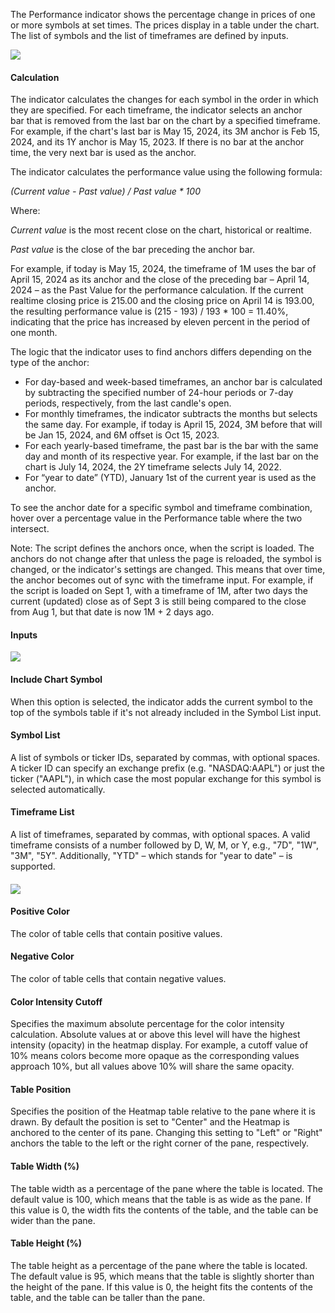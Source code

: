 The Performance indicator shows the percentage change in prices of one or more symbols at set times. The prices display in a table under the chart. The list of symbols and the list of timeframes are defined by inputs.

![](https://s3.amazonaws.com/cdn.freshdesk.com/data/helpdesk/attachments/production/43510002386/original/CCh6XnwmRfAgWTqiYnuYWXVjC_E67frfvw.png?1726041260)

#### Calculation

The indicator calculates the changes for each symbol in the order in which they are specified. For each timeframe, the indicator selects an anchor bar that is removed from the last bar on the chart by a specified timeframe. For example, if the chart's last bar is May 15, 2024, its 3M anchor is Feb 15, 2024, and its 1Y anchor is May 15, 2023. If there is no bar at the anchor time, the very next bar is used as the anchor.

The indicator calculates the performance value using the following formula:

_(Current value - Past value) / Past value \* 100_

Where:

_Current value_ is the most recent close on the chart, historical or realtime.

_Past value_ is the close of the bar preceding the anchor bar.

For example, if today is May 15, 2024, the timeframe of 1M uses the bar of April 15, 2024 as its anchor and the close of the preceding bar – April 14, 2024 – as the Past Value for the performance calculation. If the current realtime closing price is 215.00 and the closing price on April 14 is 193.00, the resulting performance value is (215 - 193) / 193 \* 100 = 11.40%, indicating that the price has increased by eleven percent in the period of one month.

The logic that the indicator uses to find anchors differs depending on the type of the anchor:

-   For day-based and week-based timeframes, an anchor bar is calculated by subtracting the specified number of 24-hour periods or 7-day periods, respectively, from the last candle's open.
-   For monthly timeframes, the indicator subtracts the months but selects the same day. For example, if today is April 15, 2024, 3M before that will be Jan 15, 2024, and 6M offset is Oct 15, 2023. 
-   For each yearly-based timeframe, the past bar is the bar with the same day and month of its respective year. For example, if the last bar on the chart is July 14, 2024, the 2Y timeframe selects July 14, 2022.
-   For “year to date” (YTD), January 1st of the current year is used as the anchor.

To see the anchor date for a specific symbol and timeframe combination, hover over a percentage value in the Performance table where the two intersect.

Note: The script defines the anchors once, when the script is loaded. The anchors do not change after that unless the page is reloaded, the symbol is changed, or the indicator's settings are changed. This means that over time, the anchor becomes out of sync with the timeframe input. For example, if the script is loaded on Sept 1, with a timeframe of 1M, after two days the current (updated) close as of Sept 3 is still being compared to the close from Aug 1, but that date is now 1M + 2 days ago.

#### Inputs

![](https://s3.amazonaws.com/cdn.freshdesk.com/data/helpdesk/attachments/production/43510002136/original/9yTMvdMalr9Bzvj2h0KyZn2heU67fE9PDQ.png?1726041224)

  

#### Include Chart Symbol

When this option is selected, the indicator adds the current symbol to the top of the symbols table if it's not already included in the Symbol List input.

#### Symbol List

A list of symbols or ticker IDs, separated by commas, with optional spaces. A ticker ID can specify an exchange prefix (e.g. "NASDAQ:AAPL") or just the ticker ("AAPL"), in which case the most popular exchange for this symbol is selected automatically.

#### Timeframe List

A list of timeframes, separated by commas, with optional spaces. A valid timeframe consists of a number followed by D, W, M, or Y, e.g., "7D", "1W", "3M", "5Y". Additionally, "YTD" – which stands for "year to date" – is supported.

#### 

![](https://s3.amazonaws.com/cdn.freshdesk.com/data/helpdesk/attachments/production/43510002245/original/xu7mVlEUGiJJ0c-eC7XqyhChWY9mjxW6Iw.png?1726041242)

#### Positive Color

The color of table cells that contain positive values. 

#### Negative Color

The color of table cells that contain negative values.

#### Color Intensity Cutoff

Specifies the maximum absolute percentage for the color intensity calculation. Absolute values at or above this level will have the highest intensity (opacity) in the heatmap display. For example, a cutoff value of 10% means colors become more opaque as the corresponding values approach 10%, but all values above 10% will share the same opacity. 

#### Table Position

Specifies the position of the Heatmap table relative to the pane where it is drawn. By default the position is set to "Center" and the Heatmap is anchored to the center of its pane. Changing this setting to "Left" or "Right" anchors the table to the left or the right corner of the pane, respectively.

#### Table Width (%)

The table width as a percentage of the pane where the table is located. The default value is 100, which means that the table is as wide as the pane. If this value is 0, the width fits the contents of the table, and the table can be wider than the pane.

#### Table Height (%)

The table height as a percentage of the pane where the table is located. The default value is 95, which means that the table is slightly shorter than the height of the pane. If this value is 0, the height fits the contents of the table, and the table can be taller than the pane.